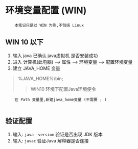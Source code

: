# 环境变量配置 (WIN)

```
    本笔记只是以 WIN 为例,不包括 Linux
```

## WIN 10 以下

1. 输入 java 已确认 java虚拟机 是否安装成功
2. 进入 计算机(此电脑) --> 属性 --> 环境变量 --> 配置环境变量
3. 建立 JAVA_HOME 变量
> %JAVA_HOME%\bin;
>
> > WIN10 环境下配置Java环境便令

```
    在 Path 变量里,新建java_home变量 (不需要 ; )
    
```

## 验证配置

1. 输入: ```java -version``` 验证是否出现 JDK 版本
2. 输入: ```javac``` 验证Java 解释器是否连接